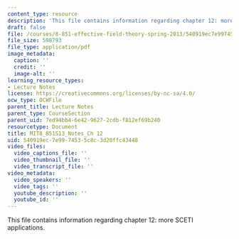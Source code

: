 ```yaml
---
content_type: resource
description: 'This file contains information regarding chapter 12: more SCETI applications.'
draft: false
file: /courses/8-851-effective-field-theory-spring-2013/540919ec7e9974535c8c3d20ffc43448_MIT8_851S13_MoreSCETIAppli.pdf
file_size: 598793
file_type: application/pdf
image_metadata:
  caption: ''
  credit: ''
  image-alt: ''
learning_resource_types:
- Lecture Notes
license: https://creativecommons.org/licenses/by-nc-sa/4.0/
ocw_type: OCWFile
parent_title: Lecture Notes
parent_type: CourseSection
parent_uid: 7ed94bb4-6e42-9627-2cdb-f812ef69b240
resourcetype: Document
title: MIT8_851S13_Notes_Ch 12
uid: 540919ec-7e99-7453-5c8c-3d20ffc43448
video_files:
  video_captions_file: ''
  video_thumbnail_file: ''
  video_transcript_file: ''
video_metadata:
  video_speakers: ''
  video_tags: ''
  youtube_description: ''
  youtube_id: ''
---
```

This file contains information regarding chapter 12: more SCETI applications.